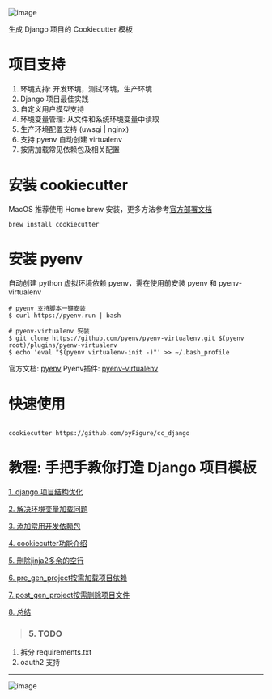 ![image](https://github.com/pyfs/cc_django/blob/master/images/installing.jpg)

生成 Django 项目的 Cookiecutter 模板

# 项目支持

1. 环境支持: 开发环境，测试环境，生产环境
2. Django 项目最佳实践
3. 自定义用户模型支持
4. 环境变量管理: 从文件和系统环境变量中读取
5. 生产环境配置支持 (uwsgi | nginx)
6. 支持 pyenv 自动创建 virtualenv
7. 按需加载常见依赖包及相关配置

# 安装 cookiecutter 

MacOS 推荐使用 Home brew 安装，更多方法参考[官方部署文档](https://cookiecutter.readthedocs.io/en/1.7.0/installation.html)

```shell script
brew install cookiecutter
```

# 安装 pyenv 

自动创建 python 虚拟环境依赖 pyenv，需在使用前安装 pyenv 和 pyenv-virtualenv

```shell script
# pyenv 支持脚本一键安装
$ curl https://pyenv.run | bash

# pyenv-virtualenv 安装
$ git clone https://github.com/pyenv/pyenv-virtualenv.git $(pyenv root)/plugins/pyenv-virtualenv
$ echo 'eval "$(pyenv virtualenv-init -)"' >> ~/.bash_profile
```

官方文档: [pyenv](https://github.com/pyenv/pyenv)
Pyenv插件: [pyenv-virtualenv](https://github.com/pyenv/pyenv-virtualenv)

# 快速使用

```shell script

cookiecutter https://github.com/pyFigure/cc_django

```

# 教程: 手把手教你打造 Django 项目模板

[1. django 项目结构优化](https://github.com/pyfs/cc_django/blob/master/docs/1.%20django%20%E9%A1%B9%E7%9B%AE%E7%BB%93%E6%9E%84%E4%BC%98%E5%8C%96.md)

[2. 解决环境变量加载问题](https://github.com/pyfs/cc_django/blob/master/docs/2.%20%E8%A7%A3%E5%86%B3%E7%8E%AF%E5%A2%83%E5%8F%98%E9%87%8F%E5%8A%A0%E8%BD%BD%E9%97%AE%E9%A2%98.md)

[3. 添加常用开发依赖包](https://github.com/pyfs/cc_django/blob/master/docs/3.%20%E6%B7%BB%E5%8A%A0%E5%B8%B8%E7%94%A8%E5%BC%80%E5%8F%91%E4%BE%9D%E8%B5%96%E5%8C%85.md)

[4. cookiecutter功能介绍](https://github.com/pyfs/cc_django/blob/master/docs/4.%20cookiecutter%E5%8A%9F%E8%83%BD%E4%BB%8B%E7%BB%8D.md)

[5. 删除jinja2多余的空行](https://github.com/pyfs/cc_django/blob/master/docs/5.%20%E5%88%A0%E9%99%A4jinja2%E5%A4%9A%E4%BD%99%E7%9A%84%E7%A9%BA%E8%A1%8C.md)

[6. pre_gen_project按需加载项目依赖](https://github.com/pyfs/cc_django/blob/master/docs/6.%20pre_gen_project%E6%8C%89%E9%9C%80%E5%8A%A0%E8%BD%BD%E9%A1%B9%E7%9B%AE%E4%BE%9D%E8%B5%96.md)

[7. post_gen_project按需删除项目文件](https://github.com/pyfs/cc_django/blob/master/docs/7.%20post_gen_project%E6%8C%89%E9%9C%80%E5%88%A0%E9%99%A4%E9%A1%B9%E7%9B%AE%E6%96%87%E4%BB%B6.md)

[8. 总结](https://github.com/pyfs/cc_django/blob/master/docs/8.%20%E6%80%BB%E7%BB%93.md)


> ### 5. TODO

1. 拆分 requirements.txt
2. oauth2 支持

---
![image](https://github.com/pyfs/cc_django/blob/master/docs/images/%E5%85%A5%E7%BE%A4%E5%85%AC%E5%91%8A.png)
